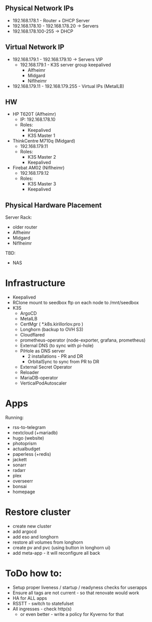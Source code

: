 Physical Network IPs
---

- 192.168.178.1 - Router + DHCP Server 
- 192.168.178.10 - 192.168.178.20 -> Servers
- 192.168.178.100-255 -> DHCP

Virtual Network IP
---
- 192.168.179.1 - 192.168.179.10 -> Servers VIP
  - 192.168.179.1 - K3S server group keepalived
    - Alfheimr
    - Midgard
    - Niflheimr
- 192.168.179.11 - 192.168.179.255 - Virtual IPs (MetalLB)

HW
---
- HP T620T (Alfheimr)
  - IP: 192.168.178.10
  - Roles: 
    - Keepalived
    - K3S Master 1
- ThinkCentre M710q (Midgard)     
  - 192.168.179.11
  - Roles:
    - K3S Master 2
    - Keepalived
- Firebat AM02 (Niflheimr)
  - 192.168.179.12
  - Roles:
    - K3S Master 3
    - Keepalived

Physical Hardware Placement
---

Server Rack:
 - older router
 - Alfheimr
 - Midgard
 - Niflheimr

TBD:
 - NAS

# Infrastructure

- Keepalived
- RClone mount to seedbox ftp on each node to /mnt/seedbox
- K3S
  - ArgoCD
  - MetalLB
  - CertMgr ( *.k8s.kirillorlov.pro )
  - Longhorn (backup to OVH S3)
  - Cloudflared
  - prometheus-operator (node-exporter, grafana, prometheus)
  - External DNS (to sync with pi-hole)
  - PiHole as DNS server
    - 2 installations - PR and DR
    - OrbitalSync to sync from PR to DR
  - External Secret Operator
  - Reloader
  - MariaDB-operator
  - VerticalPodAutoscaler

# Apps

Running:
 - rss-to-telegram
 - nextcloud (+mariadb)
 - hugo (website)
 - photoprism
 - actualbudget
 - paperless (+redis)
 - jackett
 - sonarr
 - radarr
 - plex
 - overseerr
 - bonsai
 - homepage

# Restore cluster

- create new cluster
- add argocd
- add eso and longhorn
- restore all volumes from longhorn
- create pv and pvc (using button in longhorn ui)
- add meta-app - it will reconfigure all back

# ToDo how to:

- Setup proper liveness / startup / readyness checks for userapps
- Ensure all tags are not current - so that renovate would work
- HA for ALL apps
- RSSTT - switch to statefulset 
- All ingresses - check http(s) 
  - or even better - write a policy for Kyverno for that
